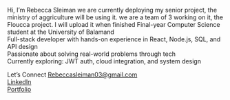 Hi, I’m Rebecca Sleiman
we are currently deploying my senior project, the ministry of aggriculture will be using it.
we are a team of 3 working on it, the Floucca project. I will upload it when finished
Final-year Computer Science student at the University of Balamand  
Full-stack developer with hands-on experience in React, Node.js, SQL, and API design  
Passionate about solving real-world problems through tech  
Currently exploring: JWT auth, cloud integration, and system design

 Let’s Connect
 Rebeccasleiman03@gmail.com  
 [LinkedIn](https://linkedin.com/in/your-profile)  
 [Portfolio](https://your-portfolio-link.com)  
